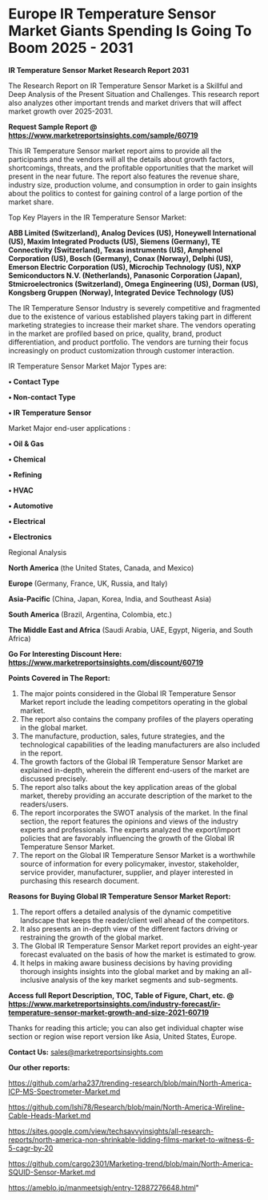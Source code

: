  # Europe IR Temperature Sensor Market Giants Spending Is Going To Boom 2025 - 2031

<strong>IR Temperature Sensor Market Research Report 2031</strong>

The Research Report on IR Temperature Sensor Market is a Skillful and Deep Analysis of the Present Situation and Challenges. This research report also analyzes other important trends and market drivers that will affect market growth over 2025-2031.

<strong>Request Sample Report @ <a href=https://www.marketreportsinsights.com/sample/60719>https://www.marketreportsinsights.com/sample/60719</a></strong>

This IR Temperature Sensor market report aims to provide all the participants and the vendors will all the details about growth factors, shortcomings, threats, and the profitable opportunities that the market will present in the near future. The report also features the revenue share, industry size, production volume, and consumption in order to gain insights about the politics to contest for gaining control of a large portion of the market share.

Top Key Players in the IR Temperature Sensor Market:

<strong>ABB Limited (Switzerland), Analog Devices (US), Honeywell International (US), Maxim Integrated Products (US), Siemens (Germany), TE Connectivity (Switzerland), Texas instruments (US), Amphenol Corporation (US), Bosch (Germany), Conax (Norway), Delphi (US), Emerson Electric Corporation (US), Microchip Technology (US), NXP Semiconductors N.V. (Netherlands), Panasonic Corporation (Japan), Stmicroelectronics (Switzerland), Omega Engineering (US), Dorman (US), Kongsberg Gruppen (Norway), Integrated Device Technology (US)</strong>

The IR Temperature Sensor Industry is severely competitive and fragmented due to the existence of various established players taking part in different marketing strategies to increase their market share. The vendors operating in the market are profiled based on price, quality, brand, product differentiation, and product portfolio. The vendors are turning their focus increasingly on product customization through customer interaction.

IR Temperature Sensor Market Major Types are:

<strong>• Contact Type

• Non-contact Type

• IR Temperature Sensor</strong>

Market Major end-user applications :

<strong>• Oil & Gas

• Chemical

• Refining

• HVAC

• Automotive

• Electrical

• Electronics</strong>

Regional Analysis

</u><strong><b>North America</b></strong> (the United States, Canada, and Mexico)

<strong><b>Europe </b></strong>(Germany, France, UK, Russia, and Italy)

<strong><b>Asia-Pacific</b></strong> (China, Japan, Korea, India, and Southeast Asia)

<strong><b>South America</b></strong> (Brazil, Argentina, Colombia, etc.)

<strong><b>The Middle East and Africa</b></strong> (Saudi Arabia, UAE, Egypt, Nigeria, and South Africa)

<strong>Go For Interesting Discount Here: <a href=https://www.marketreportsinsights.com/discount/60719>https://www.marketreportsinsights.com/discount/60719</a></strong>

<strong>Points Covered in The Report:</strong>
<ol>
  <li>The major points considered in the Global IR Temperature Sensor Market report include the leading competitors operating in the global market.</li>
  <li>The report also contains the company profiles of the players operating in the global market.</li>
  <li>The manufacture, production, sales, future strategies, and the technological capabilities of the leading manufacturers are also included in the report.</li>
  <li>The growth factors of the Global IR Temperature Sensor Market are explained in-depth, wherein the different end-users of the market are discussed precisely.</li>
  <li>The report also talks about the key application areas of the global market, thereby providing an accurate description of the market to the readers/users.</li>
  <li>The report incorporates the SWOT analysis of the market. In the final section, the report features the opinions and views of the industry experts and professionals. The experts analyzed the export/import policies that are favorably influencing the growth of the Global IR Temperature Sensor Market.</li>
  <li>The report on the Global IR Temperature Sensor Market is a worthwhile source of information for every policymaker, investor, stakeholder, service provider, manufacturer, supplier, and player interested in purchasing this research document.</li>
</ol>
<strong>Reasons for Buying Global IR Temperature Sensor Market Report:</strong>

<ol>
  <li>The report offers a detailed analysis of the dynamic competitive landscape that keeps the reader/client well ahead of the competitors.</li>
  <li>It also presents an in-depth view of the different factors driving or restraining the growth of the global market.</li>
  <li>The Global IR Temperature Sensor Market report provides an eight-year forecast evaluated on the basis of how the market is estimated to grow.</li>
  <li>It helps in making aware business decisions by having providing thorough insights insights into the global market and by making an all-inclusive analysis of the key market segments and sub-segments.</li>
</ol>
<strong>Access full Report Description, TOC, Table of Figure, Chart, etc. @ <a href=https://www.marketreportsinsights.com/industry-forecast/ir-temperature-sensor-market-growth-and-size-2021-60719>https://www.marketreportsinsights.com/industry-forecast/ir-temperature-sensor-market-growth-and-size-2021-60719</a></strong>


Thanks for reading this article; you can also get individual chapter wise section or region wise report version like Asia, United States, Europe.

<strong>Contact Us:</strong>
sales@marketreportsinsights.com

<strong>Our other reports:</strong>

<a href=https://github.com/arha237/trending-research/blob/main/North-America-ICP-MS-Spectrometer-Market.md>https://github.com/arha237/trending-research/blob/main/North-America-ICP-MS-Spectrometer-Market.md</a>

<a href=https://github.com/Ishi78/Research/blob/main/North-America-Wireline-Cable-Heads-Market.md>https://github.com/Ishi78/Research/blob/main/North-America-Wireline-Cable-Heads-Market.md</a>

<a href=https://sites.google.com/view/techsavvyinsights/all-research-reports/north-america-non-shrinkable-lidding-films-market-to-witness-6-5-cagr-by-20>https://sites.google.com/view/techsavvyinsights/all-research-reports/north-america-non-shrinkable-lidding-films-market-to-witness-6-5-cagr-by-20</a>

<a href=https://github.com/cargo2301/Marketing-trend/blob/main/North-America-SQUID-Sensor-Market.md>https://github.com/cargo2301/Marketing-trend/blob/main/North-America-SQUID-Sensor-Market.md</a>

<a href=https://ameblo.jp/manmeetsigh/entry-12887276648.html>https://ameblo.jp/manmeetsigh/entry-12887276648.html</a>"
